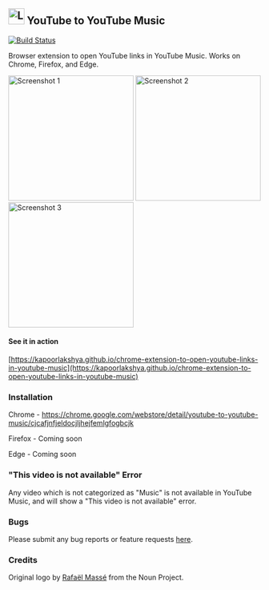 ## <img alt="Logo" src="https://github.com/kapoorlakshya/youtube2music/raw/master/src/images/icon48.png?raw=true" width="32" />&nbsp;YouTube to YouTube Music
[![Build Status](https://travis-ci.org/kapoorlakshya/youtube2music.svg?branch=master)](https://travis-ci.org/kapoorlakshya/youtube2music)

Browser extension to open YouTube links in YouTube Music. Works on Chrome, 
Firefox, and Edge.

<img alt="Screenshot 1" src="https://github.com/kapoorlakshya/youtube2music/raw/master/images/youtube2music_screenshot_1.png?raw=true" width="250" /> <img alt="Screenshot 2" src="https://github.com/kapoorlakshya/youtube2music/raw/master/images/youtube2music_screenshot_2.png?raw=true" width="250" /> <img alt="Screenshot 3" src="https://github.com/kapoorlakshya/youtube2music/raw/master/images/youtube2music_screenshot_3.png?raw=true" width="250" />

#### See it in action

[https://kapoorlakshya.github.io/chrome-extension-to-open-youtube-links-in-youtube-music](https://kapoorlakshya.github.io/chrome-extension-to-open-youtube-links-in-youtube-music)

### Installation

Chrome - https://chrome.google.com/webstore/detail/youtube-to-youtube-music/cjcafjnfjeldocjljhejfemlgfogbcjk

Firefox - Coming soon

Edge - Coming soon

### "This video is not available" Error

Any video which is not categorized as "Music" is not available in 
YouTube Music, and will show a "This video is not available" error.

### Bugs

Please submit any bug reports or feature requests [here](https://github.com/kapoorlakshya/youtube2music/issues).

### Credits

Original logo by [Rafaël Massé](https://thenounproject.com/search/?q=link&i=49479)
 from the Noun Project.